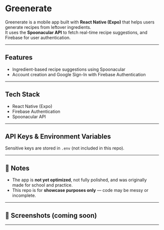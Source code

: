 # Greenerate

Greenerate is a mobile app built with **React Native (Expo)** that helps users generate recipes from leftover ingredients.  
It uses the **Spoonacular API** to fetch real-time recipe suggestions, and Firebase for user authentication.

---

## Features

- Ingredient-based recipe suggestions using Spoonacular
- Account creation and Google Sign-In with Firebase Authentication

---

## Tech Stack

- React Native (Expo)
- Firebase Authentication
- Spoonacular API

---

## API Keys & Environment Variables

Sensitive keys are stored in `.env` (not included in this repo).  

---

## 🧠 Notes

- The app is **not yet optimized**, not fully polished, and was originally made for school and practice.
- This repo is for **showcase purposes only** — code may be messy or incomplete.

---

## 📸 Screenshots (coming soon)

---

